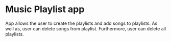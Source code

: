 # Music Playlist app 

App allows the user to create the playlists and add songs to playlists. As well as, user can delete songs from playlist. Furthermore, user can delete all playlists.
